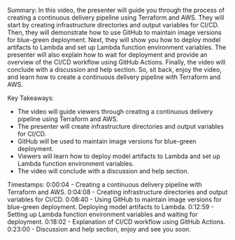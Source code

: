 Summary:
In this video, the presenter will guide you through the process of creating a continuous delivery pipeline using Terraform and AWS. They will start by creating infrastructure directories and output variables for CI/CD. Then, they will demonstrate how to use GitHub to maintain image versions for blue-green deployment. Next, they will show you how to deploy model artifacts to Lambda and set up Lambda function environment variables. The presenter will also explain how to wait for deployment and provide an overview of the CI/CD workflow using GitHub Actions. Finally, the video will conclude with a discussion and help section. So, sit back, enjoy the video, and learn how to create a continuous delivery pipeline with Terraform and AWS.

Key Takeaways:
- The video will guide viewers through creating a continuous delivery pipeline using Terraform and AWS.
- The presenter will create infrastructure directories and output variables for CI/CD.
- GitHub will be used to maintain image versions for blue-green deployment.
- Viewers will learn how to deploy model artifacts to Lambda and set up Lambda function environment variables.
- The video will conclude with a discussion and help section.

Timestamps:
0:00:04 - Creating a continuous delivery pipeline with Terraform and AWS.
0:04:08 - Creating infrastructure directories and output variables for CI/CD.
0:08:40 - Using GitHub to maintain image versions for blue-green deployment. Deploying model artifacts to Lambda.
0:12:59 - Setting up Lambda function environment variables and waiting for deployment.
0:18:02 - Explanation of CI/CD workflow using GitHub Actions.
0:23:00 - Discussion and help section, enjoy and see you soon.